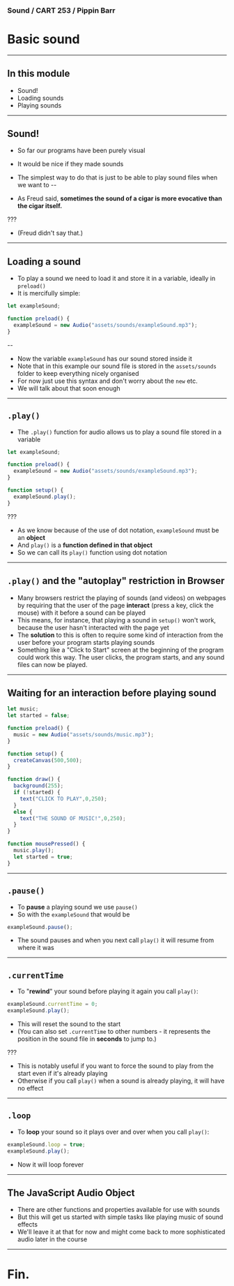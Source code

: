### Sound / CART 253 / Pippin Barr

# Basic sound

---

## In this module

- Sound!
- Loading sounds
- Playing sounds

---

## Sound!

- So far our programs have been purely visual
- It would be nice if they made sounds
- The simplest way to do that is just to be able to play sound files when we want to
--

- As Freud said, __sometimes the sound of a cigar is more evocative than the cigar itself.__

???

- (Freud didn't say that.)

---

## Loading a sound

- To play a sound we need to load it and store it in a variable, ideally in `preload()`
- It is mercifully simple:

```javascript
let exampleSound;

function preload() {
  exampleSound = new Audio("assets/sounds/exampleSound.mp3");
}
```
--

- Now the variable `exampleSound` has our sound stored inside it
- Note that in this example our sound file is stored in the `assets/sounds` folder to keep everything nicely organised
- For now just use this syntax and don't worry about the `new` etc.
- We will talk about that soon enough

---

## `.play()`

- The `.play()` function for audio allows us to play a sound file stored in a variable

```javascript
let exampleSound;

function preload() {
  exampleSound = new Audio("assets/sounds/exampleSound.mp3");
}

function setup() {
  exampleSound.play();
}
```

???

- As we know because of the use of dot notation, `exampleSound` must be an __object__
- And `play()` is a __function defined in that object__
- So we can call its `play()` function using dot notation

---

## `.play()` and the "autoplay" restriction in Browser

- Many browsers restrict the playing of sounds (and videos) on webpages by requiring that the user of the page __interact__ (press a key, click the mouse) with it before a sound can be played
- This means, for instance, that playing a sound in `setup()` won't work, because the user hasn't interacted with the page yet
- The __solution__ to this is often to require some kind of interaction from the user before your program starts playing sounds
- Something like a "Click to Start" screen at the beginning of the program could work this way. The user clicks, the program starts, and any sound files can now be played.

---

## Waiting for an interaction before playing sound

```javascript
let music;
let started = false;

function preload() {
  music = new Audio("assets/sounds/music.mp3");
}

function setup() {
  createCanvas(500,500);
}

function draw() {
  background(255);
  if (!started) {
    text("CLICK TO PLAY",0,250);
  }
  else {
    text("THE SOUND OF MUSIC!",0,250);
  }
}

function mousePressed() {
  music.play();
  let started = true;
}
```


---

## `.pause()`

- To __pause__ a playing sound we use `pause()`
- So with the `exampleSound` that would be

```javascript
exampleSound.pause();
```

- The sound pauses and when you next call `play()` it will resume from where it was

---

## `.currentTime`

- To "__rewind__" your sound before playing it again you call `play()`:

```javascript
exampleSound.currentTime = 0;
exampleSound.play();
```

- This will reset the sound to the start
- (You can also set `.currentTime` to other numbers - it represents the position in the sound file in __seconds__ to jump to.)

???

- This is notably useful if you want to force the sound to play from the start even if it's already playing
- Otherwise if you call `play()` when a sound is already playing, it will have no effect

---

## `.loop`

- To __loop__ your sound so it plays over and over when you call `play()`:

```javascript
exampleSound.loop = true;
exampleSound.play();
```

- Now it will loop forever

---

## The JavaScript Audio Object

- There are other functions and properties available for use with sounds
- But this will get us started with simple tasks like playing music of sound effects
- We'll leave it at that for now and might come back to more sophisticated audio later in the course

---

# Fin.
